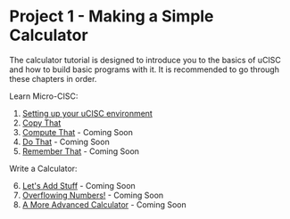 # Project 1 - Making a Simple Calculator

The calculator tutorial is designed to introduce you to the basics of uCISC and
how to build basic programs with it. It is recommended to go through these
chapters in order.

Learn Micro-CISC:

1. [Setting up your uCISC environment](01_Setting_Up.md)
2. [Copy That](02_Copy_That.md)
3. [Compute That](03_Compute_That.md) - Coming Soon
4. [Do That](04_Do_That.md) - Coming Soon
5. [Remember That](05_Remember_That.md) - Coming Soon

Write a Calculator:

6. [Let's Add Stuff](06_Add_Stuff.md) - Coming Soon
7. [Overflowing Numbers!](07_Overflowing_Numbers.md) - Coming Soon
8. [A More Advanced Calculator](08_Advanced_Calculator.md) - Coming Soon

